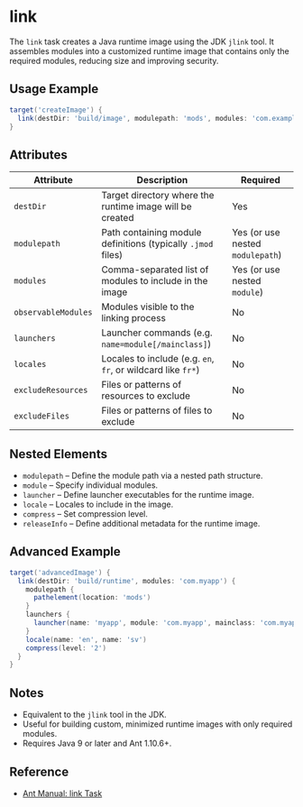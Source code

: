 # link

The `link` task creates a Java runtime image using the JDK `jlink` tool. It assembles modules into a customized runtime image that contains only the required modules, reducing size and improving security.

## Usage Example

```groovy
target('createImage') {
  link(destDir: 'build/image', modulepath: 'mods', modules: 'com.example.app')
}
```

## Attributes

| Attribute            | Description                                                                 | Required |
|---------------------|-----------------------------------------------------------------------------|----------|
| `destDir`           | Target directory where the runtime image will be created                    | Yes      |
| `modulepath`        | Path containing module definitions (typically `.jmod` files)                 | Yes (or use nested `modulepath`) |
| `modules`           | Comma-separated list of modules to include in the image                     | Yes (or use nested `module`) |
| `observableModules` | Modules visible to the linking process                                      | No       |
| `launchers`         | Launcher commands (e.g. `name=module[/mainclass]`)                          | No       |
| `locales`           | Locales to include (e.g. `en`, `fr`, or wildcard like `fr*`)                | No       |
| `excludeResources`  | Files or patterns of resources to exclude                                   | No       |
| `excludeFiles`      | Files or patterns of files to exclude                                       | No       |

## Nested Elements

- `modulepath` – Define the module path via a nested path structure.
- `module` – Specify individual modules.
- `launcher` – Define launcher executables for the runtime image.
- `locale` – Locales to include in the image.
- `compress` – Set compression level.
- `releaseInfo` – Define additional metadata for the runtime image.

## Advanced Example

```groovy
target('advancedImage') {
  link(destDir: 'build/runtime', modules: 'com.myapp') {
    modulepath {
      pathelement(location: 'mods')
    }
    launchers {
      launcher(name: 'myapp', module: 'com.myapp', mainclass: 'com.myapp.Main')
    }
    locale(name: 'en', name: 'sv')
    compress(level: '2')
  }
}
```

## Notes

- Equivalent to the `jlink` tool in the JDK.
- Useful for building custom, minimized runtime images with only required modules.
- Requires Java 9 or later and Ant 1.10.6+.

## Reference

- [Ant Manual: link Task](https://ant.apache.org/manual/Tasks/link.html)
